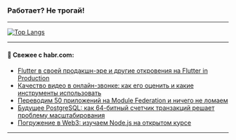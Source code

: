 ### Работает? Не трогай!

---
<!--
#### 🛠️ Technical stack:

![Java](https://img.shields.io/badge/Java-informational?logo=Oracle&style=flat&logoColor=white&color=FF4500)
![Kotlin](https://img.shields.io/badge/Kotlin-informational?logo=Kotlin&style=flat&logoColor=white&color=774D97)
![TS](https://img.shields.io/badge/TypeScript-informational?logo=typeScript&style=flat&logoColor=black&color=017acc)
![Python](https://img.shields.io/badge/Python-informational?logo=Python&style=flat&logoColor=black&color=ffdd54) <br>
![Spring](https://img.shields.io/badge/Spring-informational?logo=Spring&style=flat&logoColor=white&color=6DB33F) 
![SpringBoot](https://img.shields.io/badge/SpringBoot-informational?logo=SpringBoot&style=flat&logoColor=white&color=6DB33F)
![Nest](https://img.shields.io/badge/NestJS-informational?logo=NestJS&style=flat&logoColor=white&color=E0234E) 
![NodeJS](https://img.shields.io/badge/NodeJS-informational?logo=node.js&style=flat&logoColor=white&color=70A760)<br>
![PostgreSQL](https://img.shields.io/badge/PostgreSQL-informational?logo=PostgreSQL&style=flat&logoColor=white&color=DAA520)
![MongoDB](https://img.shields.io/badge/MongoDB-informational?logo=MongoDB&style=flat&logoColor=white&color=870000)
![Apache](https://img.shields.io/badge/Apache-informational?logo=apache&style=flat&logoColor=white&color=f74e28)

___ 
-->

<!--- #### 🛠️ : --->

[![Top Langs](https://github-readme-stats-82jvfl3w3-advtsettinggmailcoms-projects.vercel.app/api/top-langs/?username=zloylis&langs_count=10&hide_title=true&title_color=e6edf3&size_weight=0.5&count_weight=0.5&layout=compact&hide_progress=true&hide_border=true&theme=dracula)](https://github.com/zloylis)

<!---


####  :octocat:&nbsp;&nbsp; Статистика:

![GitHub stats](https://github-readme-stats-u2qms2cxw-advtsettinggmailcoms-projects.vercel.app/api?username=zloylis&show_icons=true&hide_border=true&theme=dracula&title_color=e6edf3&include_all_commits=true&count_private=true&hide_rank=false&hide_title=true&rank_icon=github)
-->
---

#### 💬 Свежее с habr.com:

<!-- BLOG-POST-LIST:START -->
- [Flutter в своей продакшн-эре и другие откровения на Flutter in Production](https://habr.com/ru/companies/friflex/articles/867700/?utm_source=habrahabr&utm_medium=rss&utm_campaign=867700)
- [Качество видео в онлайн-звонке: как его оценить и какие инструменты использовать](https://habr.com/ru/companies/vk/articles/867080/?utm_source=habrahabr&utm_medium=rss&utm_campaign=867080)
- [Переводим 50 приложений на Module Federation и ничего не ломаем](https://habr.com/ru/companies/alfa/articles/866944/?utm_source=habrahabr&utm_medium=rss&utm_campaign=866944)
- [Будущее PostgreSQL: как 64-битный счетчик транзакций решает проблему масштабирования](https://habr.com/ru/companies/postgrespro/articles/864142/?utm_source=habrahabr&utm_medium=rss&utm_campaign=864142)
- [Погружение в Web3: изучаем Node.js на открытом курсе](https://habr.com/ru/companies/metalamp/articles/867638/?utm_source=habrahabr&utm_medium=rss&utm_campaign=867638)
<!-- BLOG-POST-LIST:END -->

---
